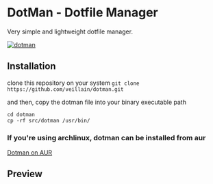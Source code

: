 # DotMan - Dotfile Manager
Very simple and lightweight dotfile manager.

[![dotman](https://img.shields.io/aur/version/dotman?color=1793d1&label=dotman&logo=arch-linux&style=for-the-badge)](https://aur.archlinux.org/packages/dotman/)

## Installation
clone this repository on your system
```git clone https://github.com/veillain/dotman.git```

and then, copy the dotman file into your binary executable path
```
cd dotman
cp -rf src/dotman /usr/bin/
```

### If you're using archlinux, dotman can be installed from aur
[Dotman on AUR](https://aur.archlinux.org/packages/dotman/)

## Preview
